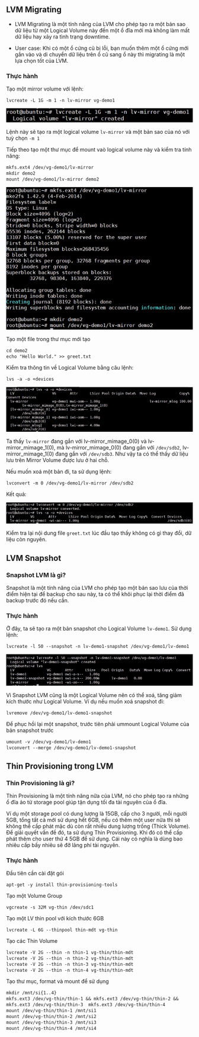 ## LVM Migrating

- LVM Migrating là một tính năng của LVM cho phép tạo ra một bản sao dữ liệu từ một Logical Volume này đến một ổ đĩa mới mà không làm mất dữ liệu hay xảy ra tình trạng downtime.

- User case: Khi có một ổ cứng cũ bị lỗi, bạn muốn thêm một ổ cứng mới gắn vào và di chuyển dữ liệu trên ổ cũ sang ổ này thì migrating là một lựa chọn tốt của LVM.

### Thực hành

Tạo một mirror volume với lệnh:

```
lvcreate -L 1G -m 1 -n lv-mirror vg-demo1
```

<img src="img/44.jpg">

Lệnh này sẽ tạo ra một logical volume `lv-mirror` và một bản sao của nó với tuỳ chọn `-m 1`

Tiếp theo tạo một thư mục để mount vaò logical volume này và kiểm tra tính năng:

```
mkfs.ext4 /dev/vg-demo1/lv-mirror
mkdir demo2
mount /dev/vg-demo1/lv-mirror demo2 
```

<img src="img/45.jpg">

Tạo một file trong thư mục mới tạo 

```
cd demo2 
echo "Hello World." >> greet.txt
```

Kiểm tra thông tin về Logical Volume bằng câu lệnh:

```
lvs -a -o +devices
```

<img src="img/46.jpg">

Ta thấy `lv-mirror` đang gắn với lv-mirror_mimage_0(0) và lv-mirror_mimage_1(0), mà lv-mirror_mimage_0(0) đang gắn với `/dev/sdb2`, lv-mirror_mimage_1(0) đang gắn với `/dev/sdb3`. Như vậy ta có thể thấy dữ liệu lưu trên Mirror Volume được lưu ở hai chỗ.

Nếu muốn xoá một bản đi, ta sử dụng lệnh:

```
lvconvert -m 0 /dev/vg-demo1/lv-mirror /dev/sdb2 
```

Kết quả:

<img src="img/47.jpg">

Kiểm tra lại nội dung file `greet.txt` lúc đầu tạo thấy không có gì thay đổi, dữ liệu còn nguyên.

## LVM Snapshot

### Snapshot LVM là gì?

Snapshot là một tính năng của LVM cho phép tạo một bản sao lưu của thời điểm hiện tại để backup cho sau này, ta có thể khôi phục lại thời điểm đã backup trước đó nếu cần.

### Thực hành

Ở đây, ta sẽ tạo ra một bản snapshot cho Logical Volume `lv-demo1`. Sử dụng lệnh: 

```
lvcreate -l 50 --snapshot -n lv-demo1-snapshot /dev/vg-demo1/lv-demo1 
```

<img src="img/48.jpg">

Vì Snapshot LVM cũng là một Logical Volume nên có thể xoá, tăng giảm kích thước như Logical Volume. Ví dụ nếu muốn xoá snapshot đi:

```
lvremove /dev/vg-demo1/lv-demo1-snapshot 
```

Để phục hồi lại một snapshot, trước tiên phải ummount Logical Volume của bản snapshot trước

```
umount -v /dev/vg-demo1/lv-demo1
lvconvert --merge /dev/vg-demo1/lv-demo1-snapshot
```

## Thin Provisioning trong LVM 

### Thin Provisioning là gì?

Thin Provisioning là một tính năng nữa của LVM, nó cho phép tạo ra những ổ đĩa ảo từ storage pool giúp tận dụng tối đa tài nguyên của ổ đĩa.

Ví dụ một storage pool có dung lượng là 15GB, cấp cho 3 người, mỗi người 5GB, tổng tất cả mới sử dụng hết 6GB, nếu có thêm một user nữa thì sẽ không thể cấp phát mặc dù còn rất nhiều dung lượng trống (Thick Volume). Để giải quyết vấn đề đó, ta sử dụng Thin Provisioning. Khi đó có thể cấp phát thêm cho user thứ 4 5GB để sử dụng. Cái này có nghĩa là dùng bao nhiêu cấp bấy nhiêu sẽ đỡ lãng phí tài nguyên.

### Thực hành

Đầu tiên cần cài đặt gói 

```
apt-get -y install thin-provisioning-tools
```

Tạo một Volume Group

```
vgcreate -s 32M vg-thin /dev/sdc1
```

Tạo một  LV thin pool với kích thước 6GB 

```
lvcreate -L 6G --thinpool thin-mdt vg-thin 
```

Tạo các Thin Volume

```
lvcreate -V 2G --thin -n thin-1 vg-thin/thin-mdt
lvcreate -V 2G --thin -n thin-2 vg-thin/thin-mdt
lvcreate -V 2G --thin -n thin-3 vg-thin/thin-mdt
lvcreate -V 2G --thin -n thin-4 vg-thin/thin-mdt
```

Tạo thư mục, format và mount để sử dụng 

```
mkdir /mnt/si{1..4}
mkfs.ext3 /dev/vg-thin/thin-1 && mkfs.ext3 /dev/vg-thin/thin-2 && mkfs.ext3 /dev/vg-thin/thin-3  mkfs.ext3 /dev/vg-thin/thin-4
mount /dev/vg-thin/thin-1 /mnt/si1
mount /dev/vg-thin/thin-2 /mnt/si2
mount /dev/vg-thin/thin-3 /mnt/si3
mount /dev/vg-thin/thin-4 /mnt/si4
```